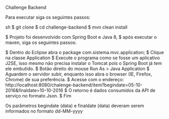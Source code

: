 Challenge Backend

Para executar siga os seguintes passos:

sh $ git clone $ cd challenge-backend $ mvn clean install

$ Projeto foi desenvolvido com Spring Boot e Java 8, $ após executar o maven, siga os seguintes passos:

$ Dentro do Eclipse abra o package com.sistema.mvc.application; $ Clique na classe Application $ Execute o programa como se fosse um aplicativo J2SE, isso mesmo não precisa instalar o Tomcat pois o Spring Boot já tem ele embutido. $ Botão direito do mouse Run As > Java Application $ Aguardem o servidor subir, enquanto isso abra o browser (IE, Firefox, Chrome) de sua preferência. $ Acesse com o endereço: http://localhost:8080/chalenge-backend/item?begindate=05-10-2016&finaldate=10-10-2016 $ O retorno é dados consumidos da API de serviço no formato Json. $ Fim

Os parâmetros begindate (data) e finaldate (data) deveram serem informados no formato dd-MM-yyyy